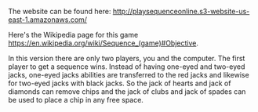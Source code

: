 The website can be found here: http://playsequenceonline.s3-website-us-east-1.amazonaws.com/

Here's the Wikipedia page for this game https://en.wikipedia.org/wiki/Sequence_(game)#Objective.

In this version there are only two players, you and the computer. The first player to get a sequence wins. Instead of having one-eyed and two-eyed jacks, one-eyed jacks abilities are transferred to the red jacks and likewise for two-eyed jacks with black jacks. So the jack of hearts and jack of diamonds can remove chips and the jack of clubs and jack of spades can be used to place a chip in any free space.

